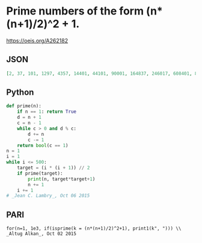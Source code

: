 # Prime numbers of the form \(n\*\(n\+1\)/2\)^2 \+ 1\.
https://oeis.org/A262182
## JSON
```JSON
[2, 37, 101, 1297, 4357, 14401, 44101, 90001, 164837, 246017, 608401, 894917, 1382977, 4326401, 8122501, 8561477, 9985601, 10497601, 38638657, 46049797, 52707601, 84272401, 121572677, 146168101, 165894401, 201526417, 259532101, 289680401, 404010001, 428738437]
```
## Python
```Python
def prime(n):
    if n == 1: return True
    d = n + 1
    c = n - 1
    while c > 0 and d % c:
        d += n
        c -= 1
    return bool(c == 1)
n = 1
i = 1
while i <= 500:
    target = (i * (i + 1)) // 2
    if prime(target):
        print(n, target*target+1)
        n += 1
    i += 1
# _Jean C. Lambry_, Oct 06 2015
```
## PARI
```PARI
for(n=1, 1e3, if(isprime(k = (n*(n+1)/2)^2+1), print1(k", "))) \\ _Altug Alkan_, Oct 02 2015
```
